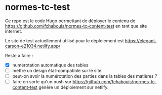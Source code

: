 # normes-tc-test
Ce repo est le code Hugo permettant de déployer le contenu de https://github.com/fchabouis/normes-tc-content-test en tant que site internet.

Le site de test actuellement utilisé pour le déploiement est https://elegant-carson-e21034.netlify.app/

Reste à faire :
- [x] numérotation automatique des tables
- [ ] mettre un design état-compatible sur le site
- [ ] peut-on avoir la numérotation des parties dans la tables des matières ?
- [ ] faire en sorte qu'un push sur https://github.com/fchabouis/normes-tc-content-test génère un déploiement sur netlify.

